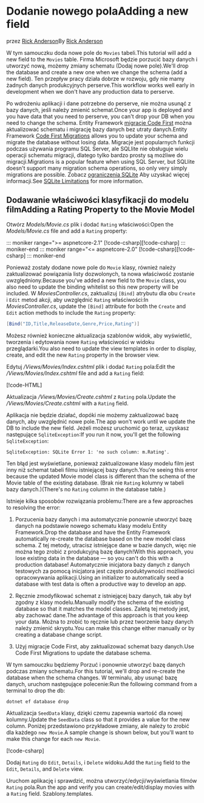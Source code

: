 <!-- This include not used by windows version -->
# <a name="adding-a-new-field"></a><span data-ttu-id="d0a95-101">Dodanie nowego pola</span><span class="sxs-lookup"><span data-stu-id="d0a95-101">Adding a new field</span></span>

<span data-ttu-id="d0a95-102">przez [Rick Anderson](https://twitter.com/RickAndMSFT)</span><span class="sxs-lookup"><span data-stu-id="d0a95-102">By [Rick Anderson](https://twitter.com/RickAndMSFT)</span></span>

<span data-ttu-id="d0a95-103">W tym samouczku doda nowe pole do `Movies` tabeli.</span><span class="sxs-lookup"><span data-stu-id="d0a95-103">This tutorial will add a new field to the `Movies` table.</span></span> <span data-ttu-id="d0a95-104">Firma Microsoft będzie porzucić bazy danych i utworzyć nową, możemy zmiany schematu (Dodaj nowe pole).</span><span class="sxs-lookup"><span data-stu-id="d0a95-104">We'll drop the database and create a new one when we change the schema (add a new field).</span></span> <span data-ttu-id="d0a95-105">Ten przepływ pracy działa dobrze w rozwoju, gdy nie mamy żadnych danych produkcyjnych perserve.</span><span class="sxs-lookup"><span data-stu-id="d0a95-105">This workflow works well early in development when we don't have any production data to perserve.</span></span>

<span data-ttu-id="d0a95-106">Po wdrożeniu aplikacji i dane potrzebne do perserve, nie można usunąć z bazy danych, jeśli należy zmienić schemat.</span><span class="sxs-lookup"><span data-stu-id="d0a95-106">Once your app is deployed and you have data that you need to perserve, you can't drop your DB when you need to change the schema.</span></span> <span data-ttu-id="d0a95-107">Entity Framework [migracje Code First](/ef/core/get-started/aspnetcore/new-db) można aktualizować schematu i migrację bazy danych bez utraty danych.</span><span class="sxs-lookup"><span data-stu-id="d0a95-107">Entity Framework [Code First Migrations](/ef/core/get-started/aspnetcore/new-db) allows you to update your schema and migrate the database without losing data.</span></span> <span data-ttu-id="d0a95-108">Migracje jest popularnych funkcji podczas używania programu SQL Server, ale SQLlite nie obsługuje wielu operacji schematu migracji, dlatego tylko bardzo prosty są możliwe do migracji.</span><span class="sxs-lookup"><span data-stu-id="d0a95-108">Migrations is a popular feature when using SQL Server, but SQLlite doesn't support many migration schema operations, so only very simply migrations are possible.</span></span> <span data-ttu-id="d0a95-109">Zobacz [ograniczenia SQLite](/ef/core/providers/sqlite/limitations) Aby uzyskać więcej informacji.</span><span class="sxs-lookup"><span data-stu-id="d0a95-109">See [SQLite Limitations](/ef/core/providers/sqlite/limitations) for more information.</span></span>

## <a name="adding-a-rating-property-to-the-movie-model"></a><span data-ttu-id="d0a95-110">Dodawanie właściwości klasyfikacji do modelu film</span><span class="sxs-lookup"><span data-stu-id="d0a95-110">Adding a Rating Property to the Movie Model</span></span>

<span data-ttu-id="d0a95-111">Otwórz *Models/Movie.cs* plik i dodać `Rating` właściwości:</span><span class="sxs-lookup"><span data-stu-id="d0a95-111">Open the *Models/Movie.cs* file and add a `Rating` property:</span></span>

::: moniker range=">= aspnetcore-2.1"
<span data-ttu-id="d0a95-112">[!code-csharp[](~/tutorials/first-mvc-app/start-mvc/sample/MvcMovie21/Models/MovieDateRating.cs?highlight=12&name=snippet)]</span><span class="sxs-lookup"><span data-stu-id="d0a95-112">[!code-csharp[](~/tutorials/first-mvc-app/start-mvc/sample/MvcMovie21/Models/MovieDateRating.cs?highlight=12&name=snippet)]</span></span>
::: moniker-end
::: moniker range="<= aspnetcore-2.0"
<span data-ttu-id="d0a95-113">[!code-csharp[](~/tutorials/first-mvc-app/start-mvc/sample/MvcMovie/Models/MovieDateRating.cs?highlight=11&range=7-18)]</span><span class="sxs-lookup"><span data-stu-id="d0a95-113">[!code-csharp[](~/tutorials/first-mvc-app/start-mvc/sample/MvcMovie/Models/MovieDateRating.cs?highlight=11&range=7-18)]</span></span>
::: moniker-end

<span data-ttu-id="d0a95-114">Ponieważ zostały dodane nowe pole do `Movie` klasy, również należy zaktualizować powiązania listy dozwolonych, ta nowa właściwość zostanie uwzględniony.</span><span class="sxs-lookup"><span data-stu-id="d0a95-114">Because you've added a new field to the `Movie` class, you also need to update the binding whitelist so this new property will be included.</span></span> <span data-ttu-id="d0a95-115">W *MoviesController.cs*, zaktualizuj `[Bind]` atrybutu dla obu `Create` i `Edit` metod akcji, aby uwzględnić `Rating` właściwości:</span><span class="sxs-lookup"><span data-stu-id="d0a95-115">In *MoviesController.cs*, update the `[Bind]` attribute for both the `Create` and `Edit` action methods to include the `Rating` property:</span></span>

```csharp
[Bind("ID,Title,ReleaseDate,Genre,Price,Rating")]
   ```

<span data-ttu-id="d0a95-116">Możesz również konieczne aktualizacja szablonów widok, aby wyświetlić, tworzenia i edytowania nowe `Rating` właściwości w widoku przeglądarki.</span><span class="sxs-lookup"><span data-stu-id="d0a95-116">You also need to update the view templates in order to display, create, and edit the new `Rating` property in the browser view.</span></span>

<span data-ttu-id="d0a95-117">Edytuj */Views/Movies/Index.cshtml* plik i dodać `Rating` pola:</span><span class="sxs-lookup"><span data-stu-id="d0a95-117">Edit the */Views/Movies/Index.cshtml* file and add a `Rating` field:</span></span>

[!code-HTML[](~/tutorials/first-mvc-app/start-mvc/sample/MvcMovie/Views/Movies/IndexGenreRating.cshtml?highlight=17,39&range=24-64)]

<span data-ttu-id="d0a95-118">Aktualizacja */Views/Movies/Create.cshtml* z `Rating` pola.</span><span class="sxs-lookup"><span data-stu-id="d0a95-118">Update the */Views/Movies/Create.cshtml* with a `Rating` field.</span></span>

<span data-ttu-id="d0a95-119">Aplikacja nie będzie działać, dopóki nie możemy zaktualizować bazę danych, aby uwzględnić nowe pole.</span><span class="sxs-lookup"><span data-stu-id="d0a95-119">The app won't work until we update the DB to include the new field.</span></span> <span data-ttu-id="d0a95-120">Jeżeli możesz uruchomić go teraz, uzyskasz następujące `SqliteException`:</span><span class="sxs-lookup"><span data-stu-id="d0a95-120">If you run it now, you'll get the following `SqliteException`:</span></span>

```
SqliteException: SQLite Error 1: 'no such column: m.Rating'.
```

<span data-ttu-id="d0a95-121">Ten błąd jest wyświetlane, ponieważ zaktualizowane klasy modelu film jest inny niż schemat tabeli filmu istniejącej bazy danych.</span><span class="sxs-lookup"><span data-stu-id="d0a95-121">You're seeing this error because the updated Movie model class is different than the schema of the Movie table of the existing database.</span></span> <span data-ttu-id="d0a95-122">(Brak nie `Rating` kolumny w tabeli bazy danych.)</span><span class="sxs-lookup"><span data-stu-id="d0a95-122">(There's no `Rating` column in the database table.)</span></span>

<span data-ttu-id="d0a95-123">Istnieje kilka sposobów rozwiązania problemu:</span><span class="sxs-lookup"><span data-stu-id="d0a95-123">There are a few approaches to resolving the error:</span></span>

1. <span data-ttu-id="d0a95-124">Porzucenia bazy danych i ma automatycznie ponownie utworzyć bazę danych na podstawie nowego schematu klasy modelu Entity Framework.</span><span class="sxs-lookup"><span data-stu-id="d0a95-124">Drop the database and have the Entity Framework automatically re-create the database based on the new model class schema.</span></span> <span data-ttu-id="d0a95-125">Z tej metody, utracisz istniejące dane w bazie danych, więc nie można tego zrobić z produkcyjną bazę danych!</span><span class="sxs-lookup"><span data-stu-id="d0a95-125">With this approach, you lose existing data in the database — so you can't do this with a production database!</span></span> <span data-ttu-id="d0a95-126">Automatycznie inicjatora bazy danych z danych testowych za pomocą inicjatora jest często produktywności możliwości opracowywania aplikacji.</span><span class="sxs-lookup"><span data-stu-id="d0a95-126">Using an initializer to automatically seed a database with test data is often a productive way to develop an app.</span></span>

2. <span data-ttu-id="d0a95-127">Ręcznie zmodyfikować schemat z istniejącej bazy danych, tak aby był zgodny z klasy modelu.</span><span class="sxs-lookup"><span data-stu-id="d0a95-127">Manually modify the schema of the existing database so that it matches the model classes.</span></span> <span data-ttu-id="d0a95-128">Zaletą tej metody jest, aby zachować dane.</span><span class="sxs-lookup"><span data-stu-id="d0a95-128">The advantage of this approach is that you keep your data.</span></span> <span data-ttu-id="d0a95-129">Można to zrobić to ręcznie lub przez tworzenie bazy danych należy zmienić skryptu.</span><span class="sxs-lookup"><span data-stu-id="d0a95-129">You can make this change either manually or by creating a database change script.</span></span>

3. <span data-ttu-id="d0a95-130">Użyj migracje Code First, aby zaktualizować schemat bazy danych.</span><span class="sxs-lookup"><span data-stu-id="d0a95-130">Use Code First Migrations to update the database schema.</span></span>

<span data-ttu-id="d0a95-131">W tym samouczku będziemy Porzuć i ponownie utworzyć bazę danych podczas zmiany schematu.</span><span class="sxs-lookup"><span data-stu-id="d0a95-131">For this tutorial, we'll drop and re-create the database when the schema changes.</span></span> <span data-ttu-id="d0a95-132">W terminalu, aby usunąć bazę danych, uruchom następujące polecenie:</span><span class="sxs-lookup"><span data-stu-id="d0a95-132">Run the following command from a terminal to drop the db:</span></span>

`dotnet ef database drop`

<span data-ttu-id="d0a95-133">Aktualizacja `SeedData` klasy, dzięki czemu zapewnia wartość dla nowej kolumny.</span><span class="sxs-lookup"><span data-stu-id="d0a95-133">Update the `SeedData` class so that it provides a value for the new column.</span></span> <span data-ttu-id="d0a95-134">Poniżej przedstawiono przykładowe zmiany, ale należy to zrobić dla każdego `new Movie`.</span><span class="sxs-lookup"><span data-stu-id="d0a95-134">A sample change is shown below, but you'll want to make this change for each `new Movie`.</span></span>

[!code-csharp[](~/tutorials/first-mvc-app/start-mvc/sample/MvcMovie/Models/SeedDataRating.cs?name=snippet1&highlight=6)]

<span data-ttu-id="d0a95-135">Dodaj `Rating` do `Edit`, `Details`, i `Delete` widoku.</span><span class="sxs-lookup"><span data-stu-id="d0a95-135">Add the `Rating` field to the `Edit`, `Details`, and `Delete` view.</span></span>

<span data-ttu-id="d0a95-136">Uruchom aplikację i sprawdzić, można utworzyć/edycji/wyświetlania filmów `Rating` pola.</span><span class="sxs-lookup"><span data-stu-id="d0a95-136">Run the app and verify you can create/edit/display movies with a `Rating` field.</span></span> <span data-ttu-id="d0a95-137">Szablony.</span><span class="sxs-lookup"><span data-stu-id="d0a95-137">templates.</span></span>
